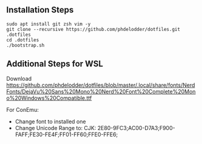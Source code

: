 ## Installation Steps

```
sudo apt install git zsh vim -y
git clone --recursive https://github.com/phdelodder/dotfiles.git .dotfiles
cd .dotfiles
./bootstrap.sh
```

## Additional Steps for WSL

Download https://github.com/phdelodder/dotfiles/blob/master/.local/share/fonts/NerdFonts/DejaVu%20Sans%20Mono%20Nerd%20Font%20Complete%20Mono%20Windows%20Compatible.ttf

For ConEmu:
 - Change font to installed one
 - Change Unicode Range to: CJK: 2E80-9FC3;AC00-D7A3;F900-FAFF;FE30-FE4F;FF01-FF60;FFE0-FFE6;

